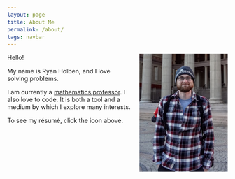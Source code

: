 ```yaml
---
layout: page
title: About Me
permalink: /about/
tags: navbar
---
```


<img src="/assets/img/portrait.jpg" style="float:right; width:40%; height:40%; padding: 0px 0px 10px 20px;" title="Exploring Oslo, Norway!">
Hello!

My name is Ryan Holben, and I love solving problems.

I am currently a [mathematics professor](http://www.furman.edu/academics/mathematics/meet-our-faculty/Pages/Ryan-Holben.aspx).  I also love to code.  It is both a tool and a medium by which I explore many interests.

To see my résumé, click the <span class ="social-resume"><a class="fa fa-file-pdf-o" href="/assets/pdf/Resume.pdf" title="Résumé"></a></span> icon above.

<!-- I am currently a [Visiting Assistant Professor](http://www.furman.edu/academics/mathematics/meet-our-faculty/Pages/Ryan-Holben.aspx) of mathematics at [Furman University](http://www.furman.edu).  Prior to Furman, I taught at [UC Irvine](http://math.uci.edu), where I also got my Ph.D. in 2013.  My bachelors degree is in math and physics, which I obtained at [Colby College](http://www.colby.edu) in 2007.

Coding is a huge part of what I do.    Check out the code section of my site to see some things that I've done. -->
